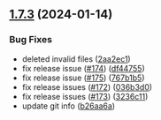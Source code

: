 ## [1.7.3](https://github.com/ExpediaGroup/spec-transformer/compare/v1.7.2...v1.7.3) (2024-01-14)


### Bug Fixes

* deleted invalid files ([2aa2ec1](https://github.com/ExpediaGroup/spec-transformer/commit/2aa2ec135304ec3f59875bc2de03fa90377c15ac))
* fix release issue ([#174](https://github.com/ExpediaGroup/spec-transformer/issues/174)) ([df44755](https://github.com/ExpediaGroup/spec-transformer/commit/df44755457f6e68aa8de68becef8215ac6c4e9a1))
* fix release issue ([#175](https://github.com/ExpediaGroup/spec-transformer/issues/175)) ([767b1b5](https://github.com/ExpediaGroup/spec-transformer/commit/767b1b599dd8a82a11c43e4a945c3772d70b3f36))
* fix release issues ([#172](https://github.com/ExpediaGroup/spec-transformer/issues/172)) ([036b3d0](https://github.com/ExpediaGroup/spec-transformer/commit/036b3d0cadfe625e5dc59dfa9a0d83f0dcd42eda))
* fix release issues ([#173](https://github.com/ExpediaGroup/spec-transformer/issues/173)) ([3236c11](https://github.com/ExpediaGroup/spec-transformer/commit/3236c118f054cf0798b03752307df0195d6eafdf))
* update git info ([b26aa6a](https://github.com/ExpediaGroup/spec-transformer/commit/b26aa6adc2ec9ebf68b2e9fc7c288dca06a9ff00))
